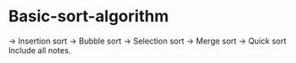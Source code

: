 # Basic-sort-algorithm
-> Insertion sort
-> Bubble sort
-> Selection sort
-> Merge sort
-> Quick sort
Include all notes.
